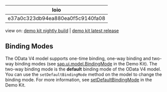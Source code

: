 <!-- loioe37a0c323db94ea880ea0f5c9140fa08 -->

| loio |
| -----|
| e37a0c323db94ea880ea0f5c9140fa08 |

<div id="loio">

view on: [demo kit nightly build](https://openui5nightly.hana.ondemand.com/topic/e37a0c323db94ea880ea0f5c9140fa08) | [demo kit latest release](https://sdk.openui5.org/topic/e37a0c323db94ea880ea0f5c9140fa08)</div>

## Binding Modes

The OData V4 model supports one-time binding, one-way binding and two-way binding modes \(see [sap.ui.model.BindingMode](https://sdk.openui5.org/api/sap.ui.model.BindingMode) in the Demo Kit\). The two-way binding mode is the **default** binding mode of the OData V4 model. You can use the `setDefaultBindingMode` method on the model to change the binding mode. For more information, see [setDefaultBindingMode](https://sdk.openui5.org/api/sap.ui.model.Model/methods/setDefaultBindingMode) in the Demo Kit.

